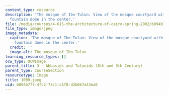 ```yaml
---
content_type: resource
description: 'The mosque of Ibn-Tulun: View of the mosque courtyard with 13th century
  fountain dome in the center.'
file: /media/courses/4-615-the-architecture-of-cairo-spring-2002/b894b7f74fc273c1c1f8d2b067a43ea0_1009.jpeg
file_type: image/jpeg
image_metadata:
  caption: 'The mosque of Ibn-Tulun: View of the mosque courtyard with 13th century
    fountain dome in the center.'
  credit: ''
  image-alt: The mosque of Ibn-Tulun
learning_resource_types: []
ocw_type: OCWImage
parent_title: 3 - Abbasids and Tulunids (8th and 9th Century)
parent_type: CourseSection
resourcetype: Image
title: 1009.jpeg
uid: b894b7f7-4fc2-73c1-c1f8-d2b067a43ea0
---
```

